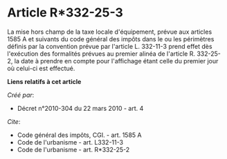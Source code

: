 # Article R*332-25-3

La mise hors champ de la taxe locale d'équipement, prévue aux articles 1585 A et suivants du code général des impôts dans le
ou les périmètres définis par la convention prévue par l'article L. 332-11-3 prend effet dès l'exécution des formalités
prévues au premier alinéa de l'article R. 332-25-2, la date à prendre en compte pour l'affichage étant celle du premier jour
où celui-ci est effectué.

**Liens relatifs à cet article**

_Créé par_:

  - Décret n°2010-304 du 22 mars 2010 - art. 4

_Cite_:

  - Code général des impôts, CGI. - art. 1585 A
  - Code de l'urbanisme - art. L332-11-3
  - Code de l'urbanisme - art. R*332-25-2
